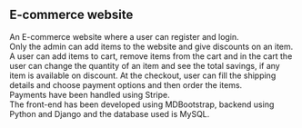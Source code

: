 ## E-commerce website
An E-commerce website where a user can register and login. <br>
Only the admin can add items to the website and give discounts on an item. <br>
A user can add items to cart, remove items from the cart and in the cart the user can change the quantity of an item and see the total savings, if any item is available on discount. At the checkout, user can fill the shipping details and choose payment options and then order the items.<br>
Payments have been handled using Stripe.<br>
The front-end has been developed using MDBootstrap, backend using Python and Django and the database used is MySQL.
